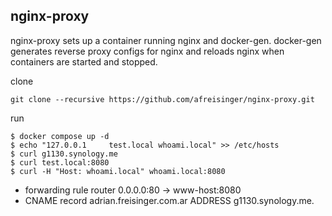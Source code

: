 ## nginx-proxy

nginx-proxy sets up a container running nginx and docker-gen. docker-gen generates reverse proxy configs for nginx and reloads nginx when containers are started and stopped.

clone
```
git clone --recursive https://github.com/afreisinger/nginx-proxy.git
```

run
```
$ docker compose up -d
$ echo "127.0.0.1     test.local whoami.local" >> /etc/hosts
$ curl g1130.synology.me
$ curl test.local:8080
$ curl -H "Host: whoami.local" whoami.local:8080
```
* forwarding rule router 0.0.0.0:80 -> www-host:8080
* CNAME record adrian.freisinger.com.ar ADDRESS g1130.synology.me. 
